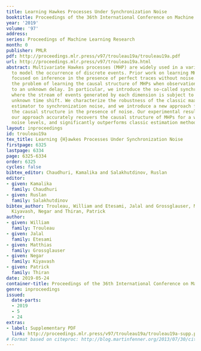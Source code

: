 ```yaml
---
title: Learning Hawkes Processes Under Synchronization Noise
booktitle: Proceedings of the 36th International Conference on Machine Learning
year: '2019'
volume: '97'
address: 
series: Proceedings of Machine Learning Research
month: 0
publisher: PMLR
pdf: http://proceedings.mlr.press/v97/trouleau19a/trouleau19a.pdf
url: http://proceedings.mlr.press/v97/trouleau19a.html
abstract: Multivariate Hawkes processes (MHP) are widely used in a variety of fields
  to model the occurrence of discrete events. Prior work on learning MHPs has only
  focused on inference in the presence of perfect traces without noise. We address
  the problem of learning the causal structure of MHPs when observations are subject
  to an unknown delay. In particular, we introduce the so-called synchronization noise,
  where the stream of events generated by each dimension is subject to a random and
  unknown time shift. We characterize the robustness of the classic maximum likelihood
  estimator to synchronization noise, and we introduce a new approach for learning
  the causal structure in the presence of noise. Our experimental results show that
  our approach accurately recovers the causal structure of MHPs for a wide range of
  noise levels, and significantly outperforms classic estimation methods.
layout: inproceedings
id: trouleau19a
tex_title: Learning {H}awkes Processes Under Synchronization Noise
firstpage: 6325
lastpage: 6334
page: 6325-6334
order: 6325
cycles: false
bibtex_editor: Chaudhuri, Kamalika and Salakhutdinov, Ruslan
editor:
- given: Kamalika
  family: Chaudhuri
- given: Ruslan
  family: Salakhutdinov
bibtex_author: Trouleau, William and Etesami, Jalal and Grossglauser, Matthias and
  Kiyavash, Negar and Thiran, Patrick
author:
- given: William
  family: Trouleau
- given: Jalal
  family: Etesami
- given: Matthias
  family: Grossglauser
- given: Negar
  family: Kiyavash
- given: Patrick
  family: Thiran
date: 2019-05-24
container-title: Proceedings of the 36th International Conference on Machine Learning
genre: inproceedings
issued:
  date-parts:
  - 2019
  - 5
  - 24
extras:
- label: Supplementary PDF
  link: http://proceedings.mlr.press/v97/trouleau19a/trouleau19a-supp.pdf
# Format based on citeproc: http://blog.martinfenner.org/2013/07/30/citeproc-yaml-for-bibliographies/
---
```

